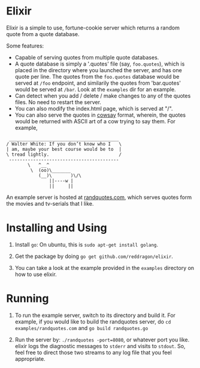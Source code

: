 Elixir
======

Elixir is a simple to use, fortune-cookie server which returns a random quote from a quote database. 

Some features:
* Capable of serving quotes from multiple quote databases.
* A quote database is simply a '.quotes' file (say, ```foo.quotes```), which is placed in the directory where you launched the server, and has one quote per line. The quotes from the ```foo.quotes``` database would be served at ```/foo``` endpoint, and similarily the quotes from 'bar.quotes' would be served at ```/bar```. Look at the ```examples``` dir for an example.
* Can detect when you add / delete / make changes to any of the quotes files. No need to restart the server.
* You can also modify the index.html page, which is served at "/".
* You can also serve the quotes in [cowsay](http://en.wikipedia.org/wiki/Cowsay) format, wherein, the quotes would be returned with ASCII art of a cow trying to say them. For example,

```
 _________________________________________
/ Walter White: If you don’t know who I   \
| am, maybe your best course would be to  |
\ tread lightly.                          /
 -----------------------------------------
        \   ^__^
         \  (oo)\_______
            (__)\       )\/\
                ||----w |
                ||     ||
```

An example server is hosted at [randquotes.com](http://randquotes.com), which serves quotes form the movies and tv-serials that I like. 


Installing and Using
====================

1. Install ```go```: On ubuntu, this is ```sudo apt-get install golang```.

2. Get the package by doing ```go get github.com/reddragon/elixir```.

3. You can take a look at the example provided in the ```examples``` directory on how to use elixir. 


Running
=======

1. To run the example server, switch to its directory and build it. For example, if you would like to build the randquotes server, do ```cd examples/randquotes.com``` and ```go build randquotes.go```

2. Run the server by: ```./randquotes -port=8080```, or whatever port you like. elixir logs the diagnostic messages to 
```stderr``` and visits to ```stdout```. So, feel free to direct those two streams to any log file that you feel 
appropriate.
